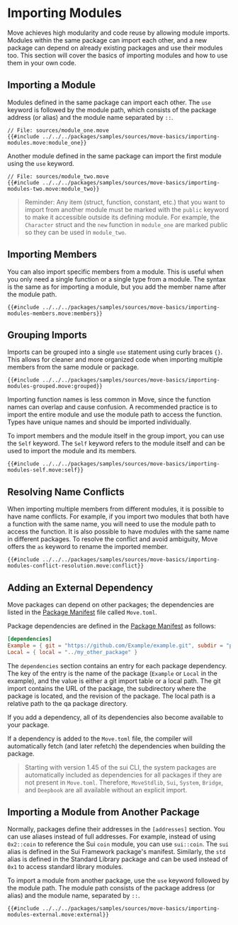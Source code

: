 # Importing Modules

<!--
    TODO: create a better example for:
        1. Importing a module in general
        2. Importing a member
        3. Importing multiple members
        4. Grouping imports
        5. Self keyword for groups
-->

<!--

Goals:
    - Show the import syntax
    - Local dependencies
    - External dependencies
    - Importing modules from other packages

 -->

Move achieves high modularity and code reuse by allowing module imports. Modules within the same
package can import each other, and a new package can depend on already existing packages and use
their modules too. This section will cover the basics of importing modules and how to use them in
your own code.

## Importing a Module

Modules defined in the same package can import each other. The `use` keyword is followed by the
module path, which consists of the package address (or alias) and the module name separated by `::`.

```move
// File: sources/module_one.move
{{#include ../../../packages/samples/sources/move-basics/importing-modules.move:module_one}}
```

Another module defined in the same package can import the first module using the `use` keyword.

```move
// File: sources/module_two.move
{{#include ../../../packages/samples/sources/move-basics/importing-modules-two.move:module_two}}
```

> Reminder: Any item (struct, function, constant, etc.) that you want to import from another module
> must be marked with the `public` keyword to make it accessible outside its defining module. For example,
> the `Character` struct and the `new` function in `module_one` are marked public so they can be used in `module_two`.

## Importing Members

You can also import specific members from a module. This is useful when you only need a single
function or a single type from a module. The syntax is the same as for importing a module, but you
add the member name after the module path.

```move
{{#include ../../../packages/samples/sources/move-basics/importing-modules-members.move:members}}
```

## Grouping Imports

Imports can be grouped into a single `use` statement using curly braces `{}`. This allows for cleaner
and more organized code when importing multiple members from the same module or package.

```move
{{#include ../../../packages/samples/sources/move-basics/importing-modules-grouped.move:grouped}}
```

Importing function names is less common in Move, since the function names can overlap and cause
confusion. A recommended practice is to import the entire module and use the module path to access
the function. Types have unique names and should be imported individually.

To import members and the module itself in the group import, you can use the `Self` keyword. The
`Self` keyword refers to the module itself and can be used to import the module and its members.

```move
{{#include ../../../packages/samples/sources/move-basics/importing-modules-self.move:self}}
```

## Resolving Name Conflicts

When importing multiple members from different modules, it is possible to have name conflicts. For
example, if you import two modules that both have a function with the same name, you will need to
use the module path to access the function. It is also possible to have modules with the same name
in different packages. To resolve the conflict and avoid ambiguity, Move offers the `as` keyword to
rename the imported member.

```move
{{#include ../../../packages/samples/sources/move-basics/importing-modules-conflict-resolution.move:conflict}}
```

## Adding an External Dependency

Move packages can depend on other packages; the dependencies are listed in the [Package
Manifest](./../concepts/manifest.md) file called `Move.toml`.

Package dependencies are defined in the [Package Manifest](./../concepts/manifest.md) as follows:

```toml
[dependencies]
Example = { git = "https://github.com/Example/example.git", subdir = "path/to/package", rev = "v1.2.3" }
Local = { local = "../my_other_package" }
```

The `dependencies` section contains an entry for each package dependency. The key of the entry
is the name of the package (`Example` or `Local` in the example), and the value is either a git import
table or a local path. The git import contains the URL of the package, the subdirectory where the
package is located, and the revision of the package. The local path is a relative path to the
qa package directory.

If you add a dependency, all of its dependencies also become available to your package.

If a dependency is added to the `Move.toml` file, the compiler will automatically fetch (and later
refetch) the dependencies when building the package.

> Starting with version 1.45 of the sui CLI, the system packages are
> automatically included as dependencies for all packages if they are not present in `Move.toml`.
> Therefore, `MoveStdlib`, `Sui`, `System`, `Bridge`, and `Deepbook` are all available without
> an explicit import.

## Importing a Module from Another Package

Normally, packages define their addresses in the `[addresses]` section. You can use aliases
instead of full addresses. For example, instead of using `0x2::coin` to reference the Sui `coin` module,
you can use `sui::coin`. The `sui` alias is defined in the Sui Framework package's manifest. Similarly, the `std`
alias is defined in the Standard Library package and can be used instead of `0x1` to access standard library modules.

To import a module from another package, use the `use` keyword followed by the module path. The
module path consists of the package address (or alias) and the module name, separated by `::`.

```move
{{#include ../../../packages/samples/sources/move-basics/importing-modules-external.move:external}}
```
